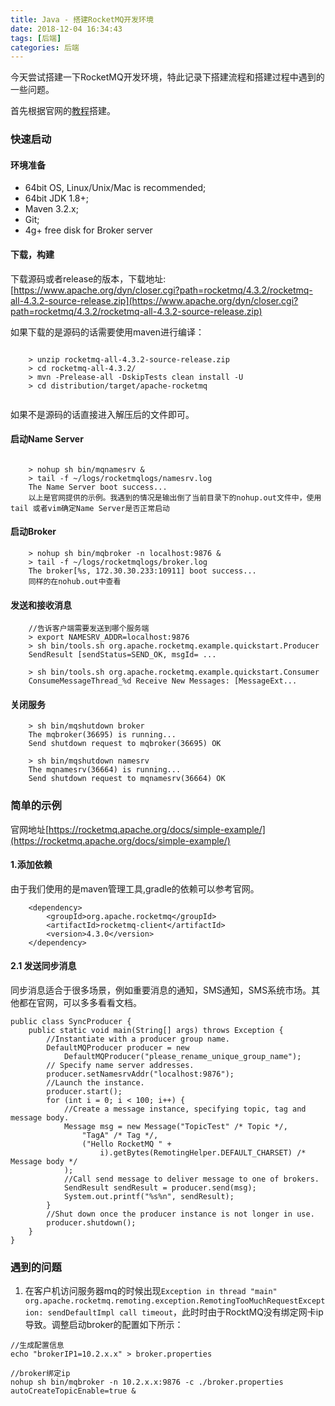 ```yaml
---
title: Java - 搭建RocketMQ开发环境
date: 2018-12-04 16:34:43
tags: [后端]
categories: 后端
---
```


今天尝试搭建一下RocketMQ开发环境，特此记录下搭建流程和搭建过程中遇到的一些问题。

首先根据官网的[教程](https://rocketmq.apache.org/docs/quick-start/)搭建。

### 快速启动

#### 环境准备

- 64bit OS, Linux/Unix/Mac is recommended;
- 64bit JDK 1.8+;
- Maven 3.2.x;
- Git;
- 4g+ free disk for Broker server

#### 下载，构建

下载源码或者release的版本，下载地址: [https://www.apache.org/dyn/closer.cgi?path=rocketmq/4.3.2/rocketmq-all-4.3.2-source-release.zip](https://www.apache.org/dyn/closer.cgi?path=rocketmq/4.3.2/rocketmq-all-4.3.2-source-release.zip)

如果下载的是源码的话需要使用maven进行编译：

```
	  
	> unzip rocketmq-all-4.3.2-source-release.zip
	> cd rocketmq-all-4.3.2/
	> mvn -Prelease-all -DskipTests clean install -U
	> cd distribution/target/apache-rocketmq
  
```

如果不是源码的话直接进入解压后的文件即可。

#### 启动Name Server

```

	> nohup sh bin/mqnamesrv &
	> tail -f ~/logs/rocketmqlogs/namesrv.log
	The Name Server boot success...
	以上是官网提供的示例。我遇到的情况是输出倒了当前目录下的nohup.out文件中，使用tail 或者vim确定Name Server是否正常启动
```

#### 启动Broker

```
	> nohup sh bin/mqbroker -n localhost:9876 &
	> tail -f ~/logs/rocketmqlogs/broker.log 
	The broker[%s, 172.30.30.233:10911] boot success...
	同样的在nohub.out中查看
```

#### 发送和接收消息

```
	//告诉客户端需要发送到哪个服务端
	> export NAMESRV_ADDR=localhost:9876
	> sh bin/tools.sh org.apache.rocketmq.example.quickstart.Producer
	SendResult [sendStatus=SEND_OK, msgId= ...
	
	> sh bin/tools.sh org.apache.rocketmq.example.quickstart.Consumer
	ConsumeMessageThread_%d Receive New Messages: [MessageExt...
```

#### 关闭服务

```
	> sh bin/mqshutdown broker
	The mqbroker(36695) is running...
	Send shutdown request to mqbroker(36695) OK
	
	> sh bin/mqshutdown namesrv
	The mqnamesrv(36664) is running...
	Send shutdown request to mqnamesrv(36664) OK

```

### 简单的示例

官网地址[https://rocketmq.apache.org/docs/simple-example/](https://rocketmq.apache.org/docs/simple-example/)

#### 1.添加依赖

由于我们使用的是maven管理工具,gradle的依赖可以参考官网。

```
	<dependency>
	    <groupId>org.apache.rocketmq</groupId>
	    <artifactId>rocketmq-client</artifactId>
	    <version>4.3.0</version>
	</dependency>
```

#### 2.1 发送同步消息

同步消息适合于很多场景，例如重要消息的通知，SMS通知，SMS系统市场。其他都在官网，可以多多看看文档。

```
public class SyncProducer {
    public static void main(String[] args) throws Exception {
        //Instantiate with a producer group name.
        DefaultMQProducer producer = new
            DefaultMQProducer("please_rename_unique_group_name");
        // Specify name server addresses.
        producer.setNamesrvAddr("localhost:9876");
        //Launch the instance.
        producer.start();
        for (int i = 0; i < 100; i++) {
            //Create a message instance, specifying topic, tag and message body.
            Message msg = new Message("TopicTest" /* Topic */,
                "TagA" /* Tag */,
                ("Hello RocketMQ " +
                    i).getBytes(RemotingHelper.DEFAULT_CHARSET) /* Message body */
            );
            //Call send message to deliver message to one of brokers.
            SendResult sendResult = producer.send(msg);
            System.out.printf("%s%n", sendResult);
        }
        //Shut down once the producer instance is not longer in use.
        producer.shutdown();
    }
}
```

### 遇到的问题

1. 在客户机访问服务器mq的时候出现`Exception in thread "main" org.apache.rocketmq.remoting.exception.RemotingTooMuchRequestException: sendDefaultImpl call timeout`，此时时由于RocktMQ没有绑定网卡ip导致。调整启动broker的配置如下所示：

```
//生成配置信息
echo "brokerIP1=10.2.x.x" > broker.properties

//broker绑定ip
nohup sh bin/mqbroker -n 10.2.x.x:9876 -c ./broker.properties autoCreateTopicEnable=true &
```

